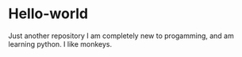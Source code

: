 # Hello-world
Just another repository
I am completely new to progamming, and am learning python.
I like monkeys.
